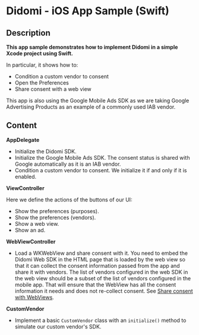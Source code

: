 #  Didomi - iOS App Sample (Swift)

## Description

**This app sample demonstrates how to implement Didomi in a simple Xcode project using Swift.**

In particular, it shows how to:
* Condition a custom vendor to consent
* Open the Preferences
* Share consent with a web view

This app is also using the Google Mobile Ads SDK as we are taking Google Advertising Products as an example of a commonly used IAB vendor.

## Content

**AppDelegate**

* Initialize the Didomi SDK.
* Initialize the Google Mobile Ads SDK. The consent status is shared with Google automatically as it is an IAB vendor.
* Condition a custom vendor to consent. We initialize it if and only if it is enabled.

**ViewController**

Here we define the actions of the buttons of our UI:
* Show the preferences (purposes).
* Show the preferences (vendors).
* Show a web view.
* Show an ad.

**WebViewController**

* Load a WKWebView and share consent with it. You need to embed the Didomi Web SDK in the HTML page that is loaded by the web view so that it can collect the consent information passed from the app and share it with vendors. The list of vendors configured in the web SDK in the web view should be a subset of the list of vendors configured in the mobile app. That will ensure that the WebView has all the consent information it needs and does not re-collect consent. See [Share consent with WebViews](https://developers.didomi.io/cmp/mobile-sdk/share-consent-with-webviews).

**CustomVendor**

* Implement a basic `CustomVendor` class with an `initialize()` method to simulate our custom vendor's SDK.

